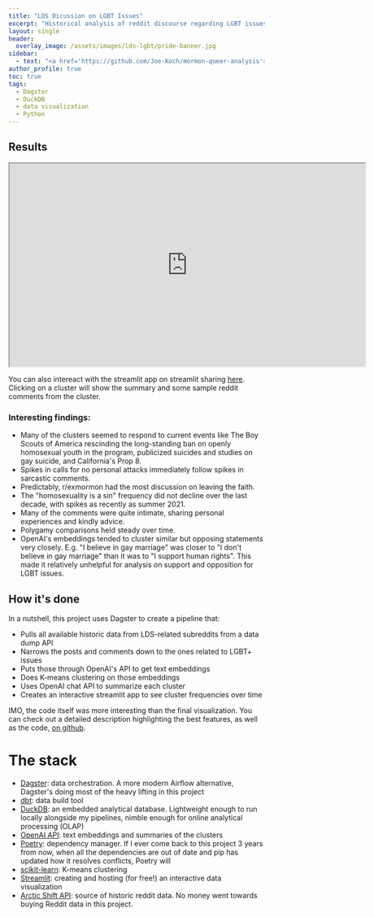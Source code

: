 ```yaml
---
title: "LDS Dicussion on LGBT Issues"
excerpt: "Historical analysis of reddit discourse regarding LGBT issues on the LDS-related subreddits"
layout: single
header:
  overlay_image: /assets/images/lds-lgbt/pride-banner.jpg
sidebar:
  - text: "<a href='https://github.com/Joe-Koch/mormon-queer-analysis'>View the project's code</a>"
author_profile: true
toc: true
tags:
  - Dagster
  - DuckDB
  - data visualization
  - Python
---
```


<!-- ## Background -->

## Results

<iframe src="https://lds-lgbt-app-algl4vdm3jedzrnpc3alh9.streamlit.app/" width="700" height="400"></iframe>

You can also intereact with the streamlit app on streamlit sharing [here](https://lds-lgbt-app-algl4vdm3jedzrnpc3alh9.streamlit.app/). Clicking on a cluster will show the summary and some sample reddit comments from the cluster.


### Interesting findings:
- Many of the clusters seemed to respond to current events like The Boy Scouts of America rescinding the long-standing ban on openly homosexual youth in the program, publicized suicides and studies on gay suicide, and California's Prop 8. 
- Spikes in calls for no personal attacks immediately follow spikes in sarcastic comments.
- Predictably, r/exmormon had the most discussion on leaving the faith.
- The "homosexuality is a sin" frequency did not decline over the last decade, with spikes as recently as summer 2021. 
- Many of the comments were quite intimate, sharing personal experiences and kindly advice.
- Polygamy comparisons held steady over time.
- OpenAI's embeddings tended to cluster similar but opposing statements very closely. E.g. "I believe in gay marriage" was closer to "I don't believe in gay marriage" than it was to "I support human rights". This made it relatively unhelpful for analysis on support and opposition for LGBT issues. 

## How it's done

In a nutshell, this project uses Dagster to create a pipeline that:
  - Pulls all available historic data from LDS-related subreddits from a data dump API
  - Narrows the posts and comments down to the ones related to LGBT+ issues
  - Puts those through OpenAI's API to get text embeddings
  - Does K-means clustering on those embeddings
  - Uses OpenAI chat API to summarize each cluster 
  - Creates an interactive streamlit app to see cluster frequencies over time 

IMO, the code itself was more interesting than the final visualization. You can check out a detailed description highlighting the best features, as well as the code, [on github](https://github.com/Joe-Koch/mormon-queer-analysis). 

# The stack

- [Dagster](https://dagster.io/): data orchestration. A more modern Airflow alternative, Dagster's doing most of the heavy lifting in this project
- [dbt](https://www.getdbt.com/product/what-is-dbt): data build tool 
- [DuckDB](https://duckdb.org/why_duckdb): an embedded analytical database. Lightweight enough to run locally alongside my pipelines, nimble enough for online analytical processing (OLAP)
- [OpenAI API](https://openai.com/blog/openai-api): text embeddings and summaries of the clusters 
- [Poetry](https://python-poetry.org/): dependency manager. If I ever come back to this project 3 years from now, when all the dependencies are out of date and pip has updated how it resolves conflicts, Poetry will 
- [scikit-learn](https://scikit-learn.org/stable/modules/generated/sklearn.cluster.KMeans.html): K-means clustering
- [Streamlit](https://streamlit.io/): creating and hosting (for free!) an interactive data visualization 
- [Arctic Shift API](https://github.com/ArthurHeitmann/arctic_shift/tree/master/api): source of historic reddit data. No money went towards buying Reddit data in this project.
